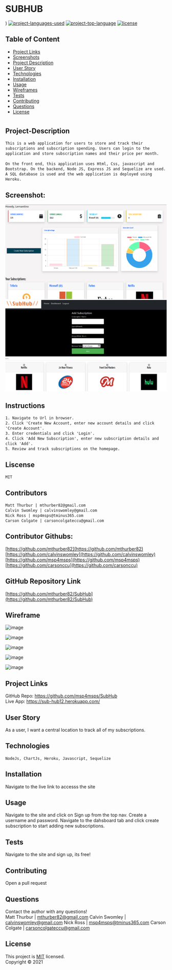 # SUBHUB

)
[![project-languages-used](https://img.shields.io/github/languages/count/msp4msps/SubHub?color=important)](https://github.com/mthurber82/SubHub)
[![project-top-language](https://img.shields.io/github/languages/top/msp4msps/SubHub?color=blueviolet)](https://github.com/mthurber82/SubHub)
[![license](https://img.shields.io/badge/License-MIT-brightgreen.svg)](https://choosealicense.com/licenses/mit/)

## Table of Content

- [ Project Links ](#Project-Links)
- [ Screenshots](#Screenshot:)
- [ Project Description ](#Project-Description)
- [ User Story ](#User-Story)
- [ Technologies ](#Technologies)
- [ Installation ](#Installation)
- [ Usage ](#Usage)
- [ Wireframes ](#Wireframe)
- [ Tests ](#Tests)
- [ Contributing ](#Contributing)
- [ Questions ](#Questions)
- [ License ](#License)

#

## Project-Description

    This is a web application for users to store and track their subscriptions and subscription spending. Users can login to the application and store subscription names and their price per month.

    On the front end, this application uses Html, Css, javascript and Bootstrap. On the backend, Node JS, Express JS and Sequelize are used. A SQL database is used and the web application is deployed using Heroku.

## Screenshot:

<kbd>![screenshot1](Public/img/Screenshot2.png)</kbd><kbd>![screenshot2](Public/img/Screenshot3.png)</kbd>

## Instructions

    1. Navigate to Url in browser.
    2. Click 'Create New Account, enter new account details and click 'Create Account'.
    3. Enter credentials and click 'Login'.
    4. Click 'Add New Subscription', enter new subscription details and click 'Add'.
    5. Review and track subscriptions on the homepage.

## Liscense

    MIT

## Contributors

    Matt Thurbur | mthurber82@gmail.com
    Calvin Swomley | calvinswomley@gmail.com
    Nick Ross | msp4msps@tminus365.com
    Carson Colgate | carsoncolgateccu@gmail.com

## Contributor Githubs:

[https://github.com/mthurber82](https://github.com/mthurber82)
[https://github.com/calvinswomley](https://github.com/calvinswomley)
[https://github.com/msp4msps](https://github.com/msp4msps)
[https://github.com/carsonccu](https://github.com/carsonccu)

## GitHub Repository Link

[https://github.com/mthurber82/SubHub](https://github.com/mthurber82/SubHub)

## Wireframe

![image](https://user-images.githubusercontent.com/88950849/144348863-b1f1eef9-eea2-49dc-ba55-8a8a7b324a34.png)

![image](https://user-images.githubusercontent.com/88950849/144350272-6535d383-113d-460e-b83d-64c6f6518c8f.png)

![image](https://user-images.githubusercontent.com/88950849/144350918-81f0513c-2168-439f-8a4d-c8c41e1ee87b.png)

![image](https://user-images.githubusercontent.com/88950849/144351197-1e6069be-7f85-49f5-bc2b-665385f03309.png)

![image](https://user-images.githubusercontent.com/88950849/144351318-f07f9333-b375-4ade-83df-31f562b4cfef.png)

## Project Links

GitHub Repo: https://github.com/msp4msps/SubHub<br>
Live App: https://sub-hub12.herokuapp.com/<br>

## User Story

As a user, I want a central location to track all of my subscriptions.

## Technologies

```
NodeJs, ChartJs, Heroku, Javascript, Sequelize
```

## Installation

Navigate to the live link to accesss the site

## Usage

Navigate to the site and click on Sign up from the top nav. Create a username and password. Navigate to the dahsboard tab and click create subscription to start adding new subscriptions.

## Tests

Navigate to the site and sign up, its free!

## Contributing

Open a pull request

## Questions

Contact the author with any questions!<br>
Matt Thurbur | mthurber82@gmail.com
Calvin Swomley | calvinswomley@gmail.com
Nick Ross | msp4msps@tminus365.com
Carson Colgate | carsoncolgateccu@gmail.com

## License

This project is [MIT](https://choosealicense.com/licenses/mit/) licensed.<br />
Copyright © 2021
